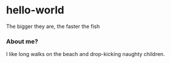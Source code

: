 # hello-world
The bigger they are, the faster the fish

### About me?
I like long walks on the beach and drop-kicking naughty children.
